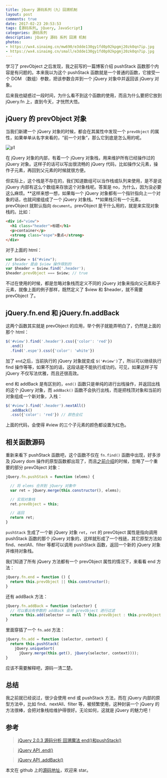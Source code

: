 ```yaml
---
title: jQuery 源码系列（九）回溯机制
layout: post
comments: true
date: 2017-02-23 20:53:53
tags: [源码系列, jQuery, JavaScript]
categories: 源码系列
description: jQuery 源码 系列 回溯 机制
photos:
- https://wx4.sinaimg.cn/mw690/e3dde130gy1fd0p92kpgmj20zk0qn7ip.jpg
- https://wx4.sinaimg.cn/small/e3dde130gy1fd0p92kpgmj20zk0qn7ip.jpg
---
```

学习了 prevObject 之后发现，我之前写的一篇博客介绍 pushStack 函数那个内容是有问题的。本来我以为这个 pushStack 函数就是一个普通的函数，它接受一个 DOM （数组）参数，把该参数合并到一个 jQuery 对象中并返回该 jQuery 对象。
<!--more-->
后来我也疑惑过一段时间，为什么看不到这个函数的使用，而且为什么要把它放到 jQuery.fn 上，直到今天，才恍然大悟。

## jQuery 的 prevObject 对象

当我们新建一个 jQuery 对象的时候，都会在其属性中发现一个 `prevObject` 的属性，如果单单从名字来看的，“前一个对象”，那么它到底是怎么用的呢。

![p1](http://wx4.sinaimg.cn/mw690/e3dde130gy1fd0p3bo7sqj205k03nq2u.jpg)

在 jQuery 对象的内部，有着一个 jQuery 对象栈，用来维护所有已经操作过的 jQuery 对象。这样子的话可以写出很流畅的 jQuery 代码，比如操作父元素，操作子元素，再回到父元素的时候就很方便。

但实际上，这个栈是不存在的，我们知道数组可以当作栈或队列来使用，是不是说 jQuery 内部有这么个数组来存放这个对象栈呢。答案是 no，为什么，因为没必要这么麻烦。**这样来想一想，如果每一个 jQuery 对象都有一个指针指向上一个对象的话，也就间接组成了一个 jQuery 对象栈。**如果栈只有一个元素，prevObject 就默认指向 `document`。prevObject 是干什么用的，就是来实现对象栈的。比如：

```html
<div id="view">
  <h1 class="header">标题</h1>
  <p>container</p>
  <strong class="espe">重点</strong>
</div>
```

对于上面的 html：

```javascript
var $view = $("#view");
// $header 是由 $view 操作得到的
var $header = $view.find('.header');
$header.prevObject === $view; // true
```

不过在使用的时候，都是忽略对象栈而定义不同的 jQuery 对象来指向父元素和子元素，就像上面的例子那样，既然定义了 $view 和 $header，就不需要 prevObject 了。

## jQuery.fn.end 和 jQuery.fn.addBack

这两个函数其实就是 prevObject 的应用，举个例子就能弄明白了，仍然是上面的那个 html：

```javascript
$('#view').find('.header').css({'color': 'red'})
  .end()
  .find('.espe').css({'color': 'white'})
```

加了 `end`之后，当前执行的 jQuery 对象就变成 `$('#view')`了，所以可以继续执行 find 操作等等，如果不加的话，这段话是不能执行成功的。可见，如果这样子写 jQuery 不仅写法优雅，而且还很高效。

end 和 addBack 是有区别的，`end()` 函数只是单纯的进行出栈操作，并返回出栈的这个 jQuery 对象，而 `addBack()` 函数不会执行出栈，而是把栈顶对象和当前的对象组成一个新对象，入栈：

```javascript
$('#view').find('.header').nextAll()
  .addBack()
  .css({'color': 'red'}) // 颜色全红
```

上面的代码，会使得 #view 的三个子元素的颜色都设置为红色。

## 相关函数源码

重新来看下 pushStack 函数吧，这个函数不仅在 `fn.find()` 函数中出现，好多涉及 jQuery dom 操作的原型函数都出现了，而且[之前介绍](https://github.com/songjinzhong/JQuerySource/tree/master/03-Sizzle#jqueryfnpushstack)的时候，忽略了一个重要的部分 prevObject 对象：

```javascript
jQuery.fn.pushStack = function (elems) {

  // 将 elems 合并到 jQuery 对象中
  var ret = jQuery.merge(this.constructor(), elems);

  // 实现对象栈
  ret.prevObject = this;

  // 返回
  return ret;
}
```

`pushStack` 生成了一个新 jQuery 对象 `ret`，`ret` 的 prevObject 属性是指向调用 pushStack 函数的那个 jQuery 对象的，这样就形成了一个栈链，其它原型方法如 find、nextAll、filter 等都可以调用 pushStack 函数，返回一个新的 jQuery 对象并维持对象栈。

我们知道了所有 jQuery 方法都有一个 prevObject 属性的情况下，来看看 end 方法：

```javascript
jQuery.fn.end = function () {
  return this.prevObject || this.constructor();
}
```

还有 addBack 方法：

```javascript
jQuery.fn.addBack = function (selector) {
  // 可以看出有参数的 addBack 会对 prevObject 进行过滤
  return this.add(selector == null ? this.prevObject : this.prevObject.filter(selector));
}
```

里面穿插了一个 `fn.add` 方法：

```javascript
jQuery.fn.add = function (selector, context) {
  return this.pushStack(
    jQuery.uniqueSort(
      jQuery.merge(this.get(), jQuery(selector, context))));
}
```

应该不需要解释吧，源码一清二楚。

## 总结

我之前就已经说过，很少会使用 end 或 pushStack 方法，而在 jQuery 内部的原型方法中，比如 find、nextAll、filter 等，被频繁使用，这种封装一个 jQuery 的方法很棒，会把对象栈给维护得很好。无论如何，这就是 jQuery 的魅力吧！

## 参考

>[jQuery 2.0.3 源码分析 回溯魔法 end()和pushStack()](http://www.cnblogs.com/aaronjs/p/3387278.html)

>[jQuery API .end()](http://www.css88.com/jqapi-1.9/end/)

>[jQuery API .addBack()](http://www.css88.com/jqapi-1.9/addBack/)

本文在 github 上的[源码地址](https://github.com/songjinzhong/JQuerySource)，欢迎来 star。